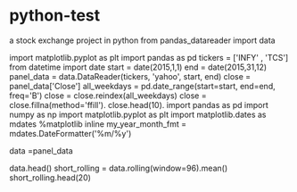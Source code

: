 # python-test
a stock exchange project in python
from pandas_datareader import data

import matplotlib.pyplot as plt
import pandas as pd
tickers = ['INFY' , 'TCS']
 from datetime import date
start = date(2015,1,1)
end = date(2015,31,12)
panel_data = data.DataReader(tickers, 'yahoo', start, end)
close = panel_data['Close']
all_weekdays = pd.date_range(start=start, end=end, freq='B')
close = close.reindex(all_weekdays)
close = close.fillna(method='ffill').
close.head(10).
import pandas as pd
import numpy as np
import matplotlib.pyplot as plt
import matplotlib.dates as mdates
%matplotlib inline
 my_year_month_fmt = mdates.DateFormatter('%m/%y')

data =panel_data

data.head()
 short_rolling = data.rolling(window=96).mean()
short_rolling.head(20)

